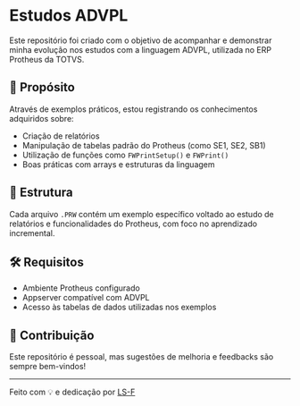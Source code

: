 # Estudos ADVPL

Este repositório foi criado com o objetivo de acompanhar e demonstrar minha evolução nos estudos com a linguagem ADVPL, utilizada no ERP Protheus da TOTVS.

## 🚀 Propósito

Através de exemplos práticos, estou registrando os conhecimentos adquiridos sobre:

- Criação de relatórios
- Manipulação de tabelas padrão do Protheus (como SE1, SE2, SB1)
- Utilização de funções como `FWPrintSetup()` e `FWPrint()`
- Boas práticas com arrays e estruturas da linguagem

## 📁 Estrutura

Cada arquivo `.PRW` contém um exemplo específico voltado ao estudo de relatórios e funcionalidades do Protheus, com foco no aprendizado incremental.

## 🛠 Requisitos

- Ambiente Protheus configurado
- Appserver compatível com ADVPL
- Acesso às tabelas de dados utilizadas nos exemplos

## 🤝 Contribuição

Este repositório é pessoal, mas sugestões de melhoria e feedbacks são sempre bem-vindos!

---

Feito com 💡 e dedicação por [LS-F](https://github.com/LS-F)
